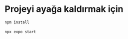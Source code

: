 <h1>Projeyi ayağa kaldırmak için</h1>

<code>npm install</code>
<br>
<br>
<code>npx expo start</code>

